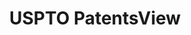 ---
layout: default
bigquery: https://console.cloud.google.com/bigquery?p=patents-public-data&d=patentsview&page=dataset
citation: Attribution should be given to PatentsView for use, distribution, or derivative
  works.
code: https://github.com/CSSIP-AIR/PatentsView-Code-Snippets/
contributors: USPTO
cost: None
description: 'PatentsView includes US patent data including raw data (summaries, applications,
  pregrant applications), disambugations of inventors and assignees, and inventor
  gender estimates.  Also foreign priority data, # of figures and sheets, and government
  interest statements.'
documentation: https://patentsview.org/query/builder-faqs
last_edit: Mon, 04 Apr 2022 19:02:57 GMT
location: https://patentsview.org/
maintained_by: USPTO
record_creation_timestamp: 12/2/2020 17:20:46
schema_fields: '[''classification_level'', ''latin_name'', ''subclass'', ''status'',
  ''type'', ''withdrawn'', ''patent_id'', ''disamb_assignee_id_20181127'', ''citation_id'',
  ''field_id'', ''disamb_inventor_id_20200630'', ''designation'', ''disamb_inventor_id_20191231'',
  ''category'', ''organization_id'', ''uuid'', ''disamb_assignee_id_20190820'', ''disamb_assignee_id_20200630'',
  ''level_three'', ''male_flag'', ''name_first'', ''location_id'', ''doctype'', ''filename'',
  ''symbol_position'', ''application_id'', ''subcategory_id'', ''subgroup'', ''disamb_inventor_id_20200929'',
  ''city'', ''sequence'', ''term_extension'', ''f102_date'', ''county_fips'', ''disamb_inventor_id_20171003'',
  ''f371_date'', ''organization'', ''disamb_inventor_id_20170307'', ''num_figures'',
  ''disamb_assignee_id_20191008'', ''disamb_inventor_id_20181127'', ''doc_type'',
  ''disamb_inventor_id_20190312'', ''term_disclaimer'', ''_371_date'', ''subclass_id'',
  ''sector_title'', ''classification_value'', ''disamb_inventor_id_20180528'', ''dependent'',
  ''length'', ''latlong'', ''assignee_id'', ''state'', ''title'', ''num'', ''section_id'',
  ''rawassignee_id'', ''mainclass_id'', ''subgroup_id'', ''action_date'', ''lawyer_id'',
  ''disamb_inventor_id_20200331'', ''subsection_id'', ''lapse_of_patent'', ''gi_statement'',
  ''abstract'', ''reldocno'', ''rawlocation_id'', ''level_one'', ''rel_id'', ''date'',
  ''country_transformed'', ''term_grant'', ''id'', ''variety'', ''publication_number'',
  ''name_last'', ''country'', ''disamb_assignee_id_20200929'', ''relkind'', ''number'',
  ''county'', ''applicant_type'', ''num_sheets'', ''series_code'', ''rawinventor_id'',
  ''main_group'', ''deceased'', ''contract_award_number'', ''group'', ''lname'', ''disamb_assignee_id_20200331'',
  ''disamb_inventor_id_20170808'', ''section'', ''disamb_inventor_id_20171226'', ''disamb_inventor_id_20190820'',
  ''inventor_id'', ''male'', ''num_claims'', ''group_id'', ''rule_47'', ''exemplary'',
  ''attribution_status'', ''ipc_class'', ''ipc_version_indicator'', ''disamb_inventor_id_20201229'',
  ''disclaimer_date'', ''disamb_inventor_id_20191008'', ''text'', ''_102_date'', ''state_fips'',
  ''name'', ''kind'', ''level_two'', ''category_id'', ''disamb_assignee_id_20190312'',
  ''classification_status'', ''fname'', ''longitude'', ''latitude'', ''disamb_assignee_id_20191231'',
  ''classification_data_source'', ''role'', ''field_title'']'
shortname: patentsview
tags:
- disambiguation
- United States
- gender
terms_of_use: Creative Commons Attribution 4.0 International License.
timeframe: 1963-1999
title: USPTO PatentsView
uuid: cf1780b1-e265-4e49-8d1d-83b9cfe0fd9a
---